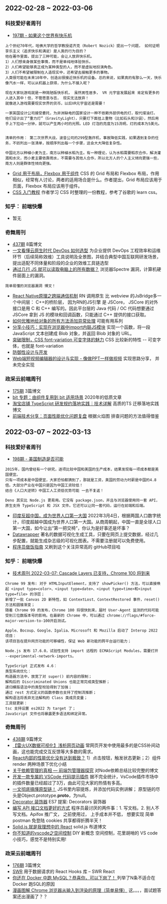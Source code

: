 ## 2022-02-28 ~ 2022-03-06

### 科技爱好者周刊
* [197期 - 如果这个世界有快乐机](https://github.com/ruanyf/weekly/blob/master/docs/issue-197.md) 
```
上个世纪70年代，哈佛大学的哲学教授诺齐克（Robert Nozick）提出一个问题， 如何证明享乐主义（追求快乐和满足）是人类的行为目的？
他在著作里面，提出了三种可能，会让人放弃快乐机。
1）人们想亲身做某些事情，而不是单纯地体验快乐。
2）人们希望能够真正成为某种类型的人，而不是虚拟地扮演角色。
3）人们不希望被限制在人造现实中，还希望去接触更多的事物。
人类很可能在未来10年中，创造出很接近快乐机的设备。总的来说，如果真的有那么一天，快乐像汽水一样，可以从机器上获得，为什么不接入呢？

现在大家玩游戏就是一种简陋版快乐机， 虽然男性居多， VR 元宇宙发展起来 肯定有更多的人进入其中！但，不管愿意与否， 现实无法放弃！
就像进入游戏需要现实世界的货币，以后VR元宇宙还是需要！ 

一家英国设计公司接受委托，为非洲缺电的国家设计一种不依赖外部供电的灯，取代煤油灯。
他们设计出了“重力灯”（GravityLight），只要灯下面挂上重物（比如石头和沙袋），然后用手上下拉动一分钟，就可以产生两小时的光照。LED 灯泡的亮度为15流明，灯的成本为5美元。


清单的作用： 第二次世界大战，波音公司的299型轰炸机，事故降低实践，如果遇到复杂的任务，不妨列出一张清单，按顺序列出每一个步骤，这会大大降低复杂性。

中国北方以种植小麦为主，南方以种植水稻为主。有一种理论，认为水稻需要稻农合作，解决灌溉和水灾，而小麦主要依靠雨水，不需要与其他人合作，所以北方人的个人主义倾向更强一些，南方人则是群体性倾向更强。
```
* [Grid 用于布局，Flexbox 用于组件](https://ishadeed.com/article/grid-layout-flexbox-components/) CSS 的 Grid 布局和 Flexbox 布局，作用相似，经常有人讨论，两者的适用场合是什么。作者提出，Grid 布局应该用于页面，Flexbox 布局应该用于组件。
* [CSS 入门教程](https://github.com/pengfeiw/css-tutorial) 作者学习 CSS 时整理的一份教程，参考了谷歌的 learn css。


### 知乎： 前端快爆
* 暂无


### 奇舞周刊
* [437期](https://weekly.75.team/issue437.html) 8篇博文
* [一文看懂云原生时代 DevOps 如何选型](https://mp.weixin.qq.com/s/yPeRriDT-miiLoJdY-aY8Q) 为企业提供 DevOps 工程效率和运维环节（后续简称效维）工具说明及全景图，并结合典型中国互联网研发场景，提出适配不同体量和阶段的企业的效维工具链选型
* [通过几行 JS 就可以读取电脑上的所有数据？](https://mp.weixin.qq.com/s/1oDNxf5xHwlUUpJSVkqazg) 浏览器Spectre 漏洞，计算机硬件层面上的漏洞。
```
简单易懂的浏览器漏洞 博文！
```
* [React Native原理之跨端通信机制](https://mp.weixin.qq.com/s/8R9S4C5Av5-C09wC7Cjzgw) RN 调用原生 比 webview 的JsBridge多一个中间层： C++的桥阶层， 因为RN的JS引擎 是 JSCore， JSCore 的对外接口是用 C 和 C++ 编写的。因此平台层的 Java 代码 / OC 代码想要通过 JSCore 拿到 JS 的模块和回调函数，只能通过 C++ 提供的接口获取。
* [如何优雅地给对象的所有方法添加异常处理](https://mp.weixin.qq.com/s/hehUH9HL6unaLWq3LzQxNg) 可能有用系列
* [分享小技巧：实现在浏览器中import内联JS模块](https://mp.weixin.qq.com/s/ghWlsNLu1JhnoiC7oouv8g) 实现一个函数，将一段 JavaScript 文本创建成 Blob 对象，并返回 Blob 对象的 URL。
* [突破限制，CSS font-variation 可变字体的魅力](https://zhuanlan.zhihu.com/p/473485760)  CSS 比较新的特性 -- 可变字体，也就是 font-variation
* [防御性设计与开发](https://mp.weixin.qq.com/s/G4pME9xFHdWnFckgytnofQ)
* [Web端短视频编辑器的设计与实现 - 像做PPT一样做视频](https://mp.weixin.qq.com/s/WngZd7BR6PgZRoI5guA4ow) 实现思路分享， 并未完全实现


### 政采云前端周刊
* [175期](https://weekly.zoo.team/detail/175) 3篇博文
* [bit 专题：由组件复用到 bit 适用场景](https://juejin.cn/post/6862221477509660686) 2020年的低质文章
* [淘宝店铺 TypeScript 研发规约落地实践｜技术详解](https://mp.weixin.qq.com/s/4ckz3zBmG6N0XppxZY7e9w) 高质的TS 迁移落地实践博文
* [前端技术分享：页面性能优化问题复盘](https://juejin.cn/post/7064405926035324964) 根据火焰图 排查问题的方法值得借鉴


## 2022-03-07 ~ 2022-03-13
### 科技爱好者周刊
* [198期 - 美国制造是否可能](https://github.com/ruanyf/weekly/blob/master/docs/issue-198.md) 
```
2015年，国内曾经有一个研究，逐项比较中国和美国的生产成本，结果发现每一项成本都是美国便宜。
只有一项成本是中国便宜，大家恐怕都猜到了，那就是工资，美国的劳动力时薪是中国的4.8倍。大部分产业在中国只是因为中国工资较低！
结合《人口大逆转》中国工人工资低优势可能 一去不复返！

Deno 其实比 Node.js 更易用。它没有 package.json，并且与浏览器使用同一套 API，原生支持 TypeScript 和 JSX 文件。它还可以让同一套代码，运行在前端和后端。
```
* [印度反超中国，成为世界人口第一大国](https://mp.weixin.qq.com/s/1ztbaqTOemVR0njkwRHkEA) 2022年3月4日，根据两国人口数字统计，印度超越中国成为世界人口第一大国。从商周朝起，中国一直是全球人口第一大国，如今让出“第一把交椅”，你认为是好事还是坏事？
* [Datawrapper](https://www.datawrapper.de/charts) 著名的数据可视化生成工具，只要在网页上提交数据，经过几步配置，就能生成杂志级的可视化图表。不需要注册就可以免费使用。
* [程序员做饭指南](https://github.com/LeeJim/HowToCookOnMiniprogram) 又刷到这个关注异常高的 gitHub项目哈

### 知乎： 前端快爆
* [技术周刊 2022-03-07: Cascade Layers 已支持，Chrome 100 将到来](https://zhuanlan.zhihu.com/p/477251430)
```
Chrome 99 发布: 对于 HTMLInputElement，支持了 showPicker() 方法，可以直接唤起 <input type=color>、<input type=date>、<input type=time>和<input type=file> 的浮层；
新增了一批 Canvas 2D 新特性，如 ContextLost、ContextRestored 事件，reset() 方法和圆锥渐变；
随着 Chrome 99 的发布，Chrome 100 将很快到来，届时 User-Agent 监测的代码可能受到三位数版本号的影响。在最新的 Chrome 中，可以通过 chrome://flags/#force-major-version-to-100开启测试。

Apple、Bocoup、Google、Igalia、Microsoft 和 Mozilla 启动了 Interop 2022 项目：
该项目旨在提升网页功能的可移植性，保证 Web 新功能的跨平台运行能力；

Node.js 发布 17.6.0，试验性支持 import 远程的 ECMAScript Modules，需要打开 --experimental-network-imports。

TypeScript 正式发布 4.6：
类型系统优化：
构造器方法中，放宽了对 super() 前内容的限制；
解构后的 Discriminated Unions 也能正常完成类型推断；
递归模版语法中的类型校验得到了加强；
通过 rest 方式定义的函数参数也支持了控制流推断；
解构语法将丢弃无法解构的 Class 类成员变量；
工具链更新：
tsc 支持设置 es2022 为 target 了；
JavaScript 文件也将暴露更多语法和绑定异常。
```

### 奇舞周刊
* [438期](https://weekly.75.team/issue438.html) 9篇博文
* [【雷火UX数据可视化】浅析网页动画](https://mp.weixin.qq.com/s/tia5gvOqILknMXBx8ebMrw) 常网页开发中使用最多的是CSS补间动画，这也能完成交互反馈等大多数的需求。
* [React内部的性能优化没有达到极致？](https://mp.weixin.qq.com/s/zbDW3pBj-w9m59o_4SIfZA) 1）点击按钮，触发状态更新；2）组件render 两种场景下优化小结
* [关于依赖管理的真相 — 前端包管理器探究](https://mp.weixin.qq.com/s/t6RZAKb6mXTfXl7XbpZ_vw) 对Node依赖总结比较完整的博文
* [开发一款专属的 VSCode 代码提示插件](https://mp.weixin.qq.com/s/e2gfSnBrR6rn7x37ZGLplg) 据不完全统计，VsCode插件市场中的插件数量已经超过了3万，由此可见大家的热情有多高。
* [一文彻底搞懂原型链！](https://mp.weixin.qq.com/s/fuzsWCiaZJnyvAXAG-Lj7A) JS书里内容提炼，并添加代码实例讲解； 原型链的尽头是Object.prototype.__proto__，为null。
* [Decorator 装饰器](https://mp.weixin.qq.com/s/DexxNuRG-x29dZrWCcJDuQ) ES7 提案: Decorators 装饰器
* [编写 API 接口文档更好的方式](https://mp.weixin.qq.com/s/V4XHSmYNH255iLYjwxKsIQ) 程序员最讨厌的两件事：1. 写文档，2. 别人不写文档。Apifox 推广文， 之前使用过， 上手成本并不低， 想要实现 简单 postman 免登陆 cookies 共享都得折腾半天！
* [Solid.js 就是我理想中的 React](https://mp.weixin.qq.com/s/0sGJ9r_9C9EPzliEkUuyTg) solid.js 布道博文
* [你不知道的vscode之空间控制](https://mp.weixin.qq.com/s/JG9kbTuAd-5FWzgzqCvdSQ) DIY 新概念 空间控制，花里胡哨的 VS code 小技巧，感觉不是特别实用!


### 政采云前端周刊
* [176期](https://weekly.zoo.team/detail/176) 3篇博文
* [SWR](https://swr.vercel.app/zh-CN) 用于数据请求的 React Hooks 库 – SWR React
* [你还在 Docker 中跑 MySQL？恭喜你，可以下岗了！ ](https://www.cnblogs.com/javastack/p/15263516.html) 列举了N条不适合在 Docker 跑SQL的原因
* [漫画图解 Chrome 浏览器从输入到渲染的原理（简单易懂）](https://mp.weixin.qq.com/s/KyJZQJsMMGqa91tVLljyvQ) 这。。。，面试题答案还出漫画了？？